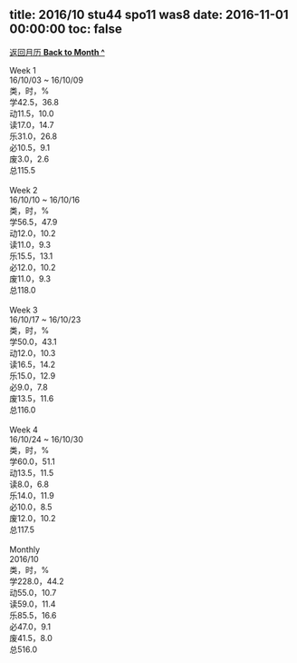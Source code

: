 title: 2016/10 stu44 spo11 was8
date: 2016-11-01 00:00:00
toc: false
---
[返回月历 **Back to Month ^**](/lifelogs/2016/10/index.html)
<br/><div>Week 1</div><div>16/10/03 ~ 16/10/09</div><div>类，时，%</div><div>学42.5，36.8</div><div>动11.5，10.0</div><div>读17.0，14.7</div><div>乐31.0，26.8</div><div>必10.5，9.1</div><div>废3.0，2.6</div><div>总115.5</div><div><br/></div><div>Week 2</div><div>16/10/10 ~ 16/10/16</div><div>类，时，%</div><div>学56.5，47.9</div><div>动12.0，10.2</div><div>读11.0，9.3</div><div>乐15.5，13.1</div><div>必12.0，10.2</div><div>废11.0，9.3</div><div>总118.0</div><div><br/></div><div>Week 3</div><div>16/10/17 ~ 16/10/23</div><div>类，时，%</div><div>学50.0，43.1</div><div>动12.0，10.3</div><div>读16.5，14.2</div><div>乐15.0，12.9</div><div>必9.0，7.8</div><div>废13.5，11.6</div><div>总116.0</div><div><br/></div><div>Week 4</div><div>16/10/24 ~ 16/10/30</div><div>类，时，%</div><div>学60.0，51.1</div><div>动13.5，11.5</div><div>读8.0，6.8</div><div>乐14.0，11.9</div><div>必10.0，8.5</div><div>废12.0，10.2</div><div>总117.5</div><div><br/></div><div>Monthly</div><div>2016/10</div><div>类，时，%</div><div>学228.0，44.2</div><div>动55.0，10.7</div><div>读59.0，11.4</div><div>乐85.5，16.6</div><div>必47.0，9.1</div><div>废41.5，8.0</div><div>总516.0</div><div><div style="word-wrap: break-word; -webkit-nbsp-mode: space; -webkit-line-break: after-white-space;"/></div>